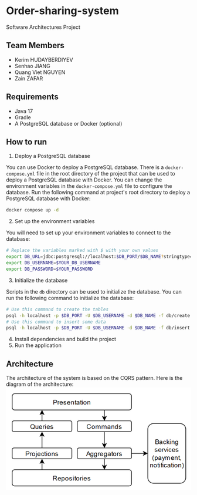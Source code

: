 # Order-sharing-system
Software Architectures Project

## Team Members
- Kerim HUDAYBERDIYEV
- Senhao JIANG
- Quang Viet NGUYEN
- Zain ZAFAR

## Requirements
- Java 17
- Gradle
- A PostgreSQL database or Docker (optional)

## How to run
1. Deploy a PostgreSQL database

You can use Docker to deploy a PostgreSQL database.
There is a `docker-compose.yml` file in the root directory of the project
that can be used to deploy a PostgreSQL database with Docker.
You can change the environment variables in the `docker-compose.yml` file to configure the database.
Run the following command at project's root directory to deploy a PostgreSQL database with Docker:
```bash
docker compose up -d
```

2. Set up the environment variables

You will need to set up your environment variables to connect to the database:
```bash
# Replace the variables marked with $ with your own values
export DB_URL=jdbc:postgresql://localhost:$DB_PORT/$DB_NAME?stringtype=unspecified
export DB_USERNAME=$YOUR_DB_USERNAME
export DB_PASSWORD=$YOUR_PASSWORD
```

3. Initialize the database

Scripts in the `db` directory can be used to initialize the database.
You can run the following command to initialize the database:
```bash
# Use this command to create the tables
psql -h localhost -p $DB_PORT -U $DB_USERNAME -d $DB_NAME -f db/create.sql
# Use this command to insert some data
psql -h localhost -p $DB_PORT -U $DB_USERNAME -d $DB_NAME -f db/insert.sql
```
4. Install dependencies and build the project
5. Run the application

## Architecture
The architecture of the system is based on the CQRS pattern.
Here is the diagram of the architecture:
![Architecture](./CQRS_diagram.png)